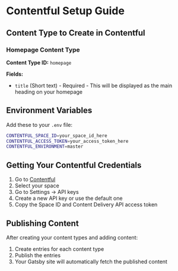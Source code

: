 # Contentful Setup Guide

## Content Type to Create in Contentful

### Homepage Content Type
**Content Type ID:** `homepage`

**Fields:**
- `title` (Short text) - Required - This will be displayed as the main heading on your homepage

## Environment Variables

Add these to your `.env` file:

```bash
CONTENTFUL_SPACE_ID=your_space_id_here
CONTENTFUL_ACCESS_TOKEN=your_access_token_here
CONTENTFUL_ENVIRONMENT=master
```

## Getting Your Contentful Credentials

1. Go to [Contentful](https://app.contentful.com)
2. Select your space
3. Go to Settings → API keys
4. Create a new API key or use the default one
5. Copy the Space ID and Content Delivery API access token

## Publishing Content

After creating your content types and adding content:
1. Create entries for each content type
2. Publish the entries
3. Your Gatsby site will automatically fetch the published content
